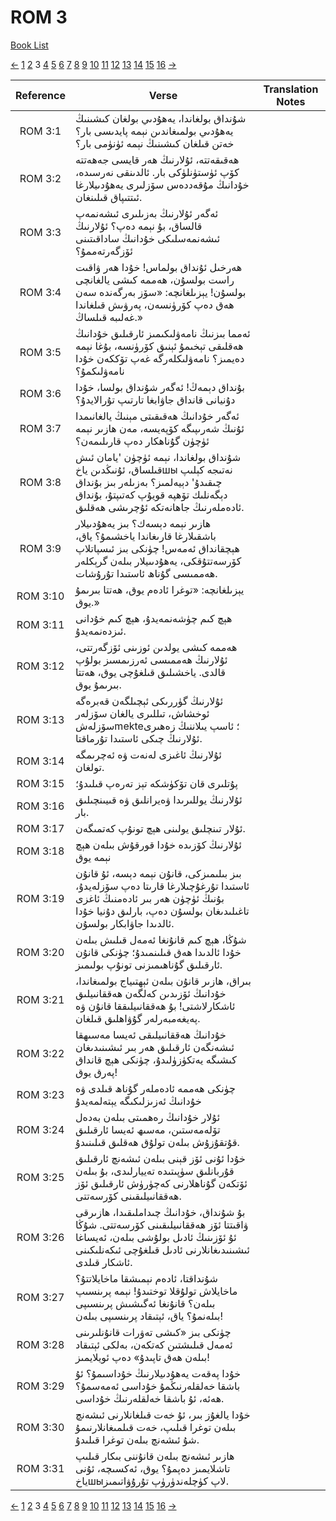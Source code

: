 # ROM 3
[Book List](../README.md)

[<-](./chapter_2.md) [1](./chapter_1.md) [2](./chapter_2.md) 3 [4](./chapter_4.md) [5](./chapter_5.md) [6](./chapter_6.md) [7](./chapter_7.md) [8](./chapter_8.md) [9](./chapter_9.md) [10](./chapter_10.md) [11](./chapter_11.md) [12](./chapter_12.md) [13](./chapter_13.md) [14](./chapter_14.md) [15](./chapter_15.md) [16](./chapter_16.md) [->](./chapter_4.md)

| Reference | Verse | Translation Notes |
|:---------:|-------|-------------------|
|ROM 3:1|شۇنداق بولغاندا، يەھۇدىي بولغان كىشىنىڭ يەھۇدىي بولمىغاندىن نېمە پايدىسى بار؟ خەتن قىلغان كىشىنىڭ نېمە ئۈنۈمى بار؟||
|ROM 3:2|ھەقىقەتتە، ئۇلارنىڭ ھەر قايسى جەھەتتە كۆپ ئۈستۈنلۈكى بار. ئالدىنقى نەرسىدە، خۇدانىڭ مۇقەددەس سۆزلىرى يەھۇدىيلارغا ئىتتىپاق قىلىنغان.||
|ROM 3:3|ئەگەر ئۇلارنىڭ بەزىلىرى ئىشەنمەپ قالساق، بۇ نېمە دەپ؟ ئۇلارنىڭ ئىشەنمەسلىكى خۇدانىڭ ساداقىتىنى ئۆزگەرتەممۇ؟||
|ROM 3:4|ھەرخىل ئۇنداق بولماس! خۇدا ھەر ۋاقىت راست بولسۇن، ھەممە كىشى يالغانچى بولسۇن! يېزىلغانچە: «سۆز بەرگەندە سەن ھەق دەپ كۆرۈنسەن، پەرۋىش قىلغاندا غەلىبە قىلساڭ.»||
|ROM 3:5|ئەمما بىزنىڭ نامەۋلىكىمىز ئارقىلىق خۇدانىڭ ھەقلىقى تېخىمۇ ئېنىق كۆرۈنسە، بۇغا نېمە دەيمىز؟ نامەۋلىكلەرگە غەپ تۆككەن خۇدا نامەۋلىكمۇ؟||
|ROM 3:6|بۇنداق دېمەڭ! ئەگەر شۇنداق بولسا، خۇدا دۇنيانى قانداق جاۋابغا تارتىپ تۇرالايدۇ؟||
|ROM 3:7|ئەگەر خۇدانىڭ ھەقىقىتى مېنىڭ يالغانىمدا ئۇنىڭ شەرىپىگە كۆپەيسە، مەن ھازىر نېمە ئۈچۈن گۇناھكار دەپ قارىلىمەن؟||
|ROM 3:8|شۇنداق بولغاندا، نېمە ئۈچۈن 'يامان ئىش قىلساق، ئۇنىڭدىن ياخшы نەتىجە كېلىپ چىقىدۇ' دېيەلمىز؟ بەزىلەر بىز بۇنداق دېگەنلىك تۆھپە قويۇپ كەتىپتۇ، بۇنداق ئادەملەرنىڭ جاھانەتكە ئۇچرىشى ھەقلىق.||
|ROM 3:9|ھازىر نېمە دېسەك؟ بىز يەھۇدىيلار باشقىلارغا قارىغاندا ياخشىمۇ؟ ياق، ھېچقانداق ئەمەس! چۈنكى بىز ئىسپاتلاپ كۆرسەتتۇقكى، يەھۇدىىيلار بىلەن گرېكلەر ھەممىسى گۇناھ ئاستىدا تۇرۇشات.||
|ROM 3:10|يېزىلغانچە: «توغرا ئادەم يوق، ھەتتا بىرىمۇ يوق.»||
|ROM 3:11|ھېچ كىم چۈشەنمەيدۇ، ھېچ كىم خۇدانى ئىزدەنمەيدۇ.||
|ROM 3:12|ھەممە كىشى يولدىن ئوزىنى ئۆزگەرتتى، ئۇلارنىڭ ھەممىسى ئەرزىمسىز بولۇپ قالدى. ياخشىلىق قىلغۇچى يوق، ھەتتا بىرىمۇ يوق.||
|ROM 3:13|ئۇلارنىڭ گۈررىكى ئېچىلگەن قەبرەگە ئوخشاش، تىللىرى يالغان سۆزلەر سۆزلەشmekte؛ ئاسپ يىلاننىڭ زەھىرى ئۇلارنىڭ چىكى ئاستىدا تۇرماقتا.||
|ROM 3:14|ئۇلارنىڭ ئاغىزى لەنەت ۋە ئەچرىمگە تولغان.||
|ROM 3:15|پۇتلىرى قان تۆكۈشكە تېز تەرەپ قىلىدۇ؛||
|ROM 3:16|ئۇلارنىڭ يوللىرىدا ۋەيرانلىق ۋە قىيىنچىلىق بار.||
|ROM 3:17|ئۇلار تىنچلىق يولىنى ھېچ تونۇپ كەتمىگەن.||
|ROM 3:18|ئۇلارنىڭ كۆزىدە خۇدا قورقۇش بىلەن ھېچ نېمە يوق||
|ROM 3:19|بىز بىلىمىزكى، قانۇن نېمە دېسە، ئۇ قانۇن ئاستىدا تۇرغۇچىلارغا قارىتا دەپ سۆزلەيدۇ، بۇنىڭ ئۈچۈن ھەر بىر ئادەمنىڭ ئاغزى تاغىلىدىغان بولسۇن دەپ، بارلىق دۇنيا خۇدا ئالدىدا جاۋابكار بولسۇن.||
|ROM 3:20|شۇڭا، ھېچ كىم قانۇنغا ئەمەل قىلىش بىلەن خۇدا ئالدىدا ھەق قىلىنمىدۇ؛ چۈنكى قانۇن ئارقىلىق گۇناھىمىزنى تونۇپ بولىمىز.||
|ROM 3:21|بىراق، ھازىر قانۇن بىلەن ئېھتىياج بولمىغاندا، خۇدانىڭ ئۆزىدىن كەلگەن ھەققانىيلىق ئاشكارلاشتى! بۇ ھەققانىيلىققا قانۇن ۋە پەيغەمبەرلەر گۇۋاھلىق قىلغان.||
|ROM 3:22|خۇدانىڭ ھەققانىيلىقى ئەيسا مەسىھقا ئىشەنگەن ئارقىلىق ھەر بىر ئىشىنىدىغان كىشىگە يەتكۈزۈلىدۇ، چۈنكى ھېچ قانداق پەرق يوق!||
|ROM 3:23|چۈنكى ھەممە ئادەملەر گۇناھ قىلدى ۋە خۇدانىڭ ئەزىزلىكىگە يېتەلمەيدۇ||
|ROM 3:24|ئۇلار خۇدانىڭ رەھمىتى بىلەن بەدەل تۆلەمەستىن، مەسىھ ئەيسا ئارقىلىق قۇتقۇزۇش بىلەن تولۇق ھەقلىق قىلىنىدۇ.||
|ROM 3:25|خۇدا ئۇنى ئۆز قېنى بىلەن ئىشەنچ ئارقىلىق قۇربانلىق سۈپىتىدە تەييارلىدى، بۇ بىلەن ئۆتكەن گۇناھلارنى كەچۈرۈش ئارقىلىق ئۆز ھەققانىيلىقىنى كۆرسەتتى.||
|ROM 3:26|بۇ شۇنداق، خۇدانىڭ چىداملىقىدا، ھازىرقى ۋاقىتتا ئۆز ھەققانىيلىقىنى كۆرسەتتى. شۇڭا ئۇ ئۆزىنىڭ ئادىل بولۇشى بىلەن، ئەيساغا ئىشىنىدىغانلارنى ئادىل قىلغۇچى ئىكەنلىكىنى ئاشكار قىلدى.||
|ROM 3:27|شۇنداقتا، ئادەم نېمىشقا ماخايلاتتۇ؟ ماخايلاش تولۇقلا توختىدۇ! نېمە پرىنسىپ بىلەن؟ قانۇنغا ئەگىشىش پرىنسىپى بىلەنمۇ؟ ياق، ئېتىقاد پرىنسىپى بىلەن!||
|ROM 3:28|چۈنكى بىز «كىشى تەۋرات قانۇنلىرىنى ئەمەل قىلىشتىن كەتكەن، بەلكى ئېتىقاد بىلەن ھەق تاپىدۇ» دەپ ئويلايمىز!||
|ROM 3:29|خۇدا پەقەت يەھۇدىيلارنىڭ خۇداسىمۇ؟ ئۇ باشقا خەلقلەرنىڭمۇ خۇداسى ئەمەسمۇ؟ ھەئە، ئۇ باشقا خەلقلەرنىڭ خۇداسى.||
|ROM 3:30|خۇدا يالغۇز بىر، ئۇ خەت قىلغانلارنى ئىشەنچ بىلەن توغرا قىلىپ، خەت قىلمىغانلارنىمۇ شۇ ئىشەنچ بىلەن توغرا قىلىدۇ.||
|ROM 3:31|ھازىر ئىشەنچ بىلەن قانۇننى بىكار قىلىپ تاشلایمىز دەپمۇ؟ يوق، ئەكسىچە، ئۇنى ياخшыلاپ كۈچلەندۈرۈپ تۇرۇۋاتىمىز.||


[<-](./chapter_2.md) [1](./chapter_1.md) [2](./chapter_2.md) 3 [4](./chapter_4.md) [5](./chapter_5.md) [6](./chapter_6.md) [7](./chapter_7.md) [8](./chapter_8.md) [9](./chapter_9.md) [10](./chapter_10.md) [11](./chapter_11.md) [12](./chapter_12.md) [13](./chapter_13.md) [14](./chapter_14.md) [15](./chapter_15.md) [16](./chapter_16.md) [->](./chapter_4.md)